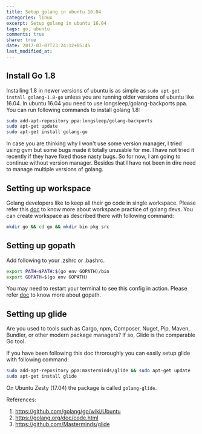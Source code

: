 ```yaml
---
title: Setup golang in ubuntu 16.04
categories: linux
excerpt: Setup golang in ubuntu 16.04
tags: go, ubuntu
comments: true
share: true
date: 2017-07-07T23:24:12+05:45
last_modified_at:
---
```


## Install Go 1.8

Installing 1.8 in newer versions of ubuntu is as simple as `sudo apt-get install golang-1.8-go` unless you are running older versions of ubuntu like 16.04. In ubuntu 16.04 you need to use longsleep/golang-backports ppa. You can run following commands to install golang 1.8:

```sh
sudo add-apt-repository ppa:longsleep/golang-backports
sudo apt-get update
sudo apt-get install golang-go
```

In case you are thinking why I won't use some version manager, I tried using gvm but some bugs made it totally unusable for me. I have not tried it recently if they have fixed those nasty bugs. So for now, I am going to continue without version manager. Besides that I have not been in dire need to manage multiple versions of golang.

## Setting up workspace

Golang developers like to keep all their go code in single workspace. Please refer this [doc](https://golang.org/doc/code.html) to know more about workspace practice of golang devs. You can create workspace as described there with following command:

```sh
mkdir go && cd go && mkdir bin pkg src
```

## Setting up gopath

Add following to your .zshrc or .bashrc.

```sh
export PATH=$PATH:$(go env GOPATH)/bin
export GOPATH=$(go env GOPATH)
```

You may need to restart your terminal to see this config in action. Please refer [doc](https://golang.org/doc/code.html) to know more about gopath.

## Setting up glide

Are you used to tools such as Cargo, npm, Composer, Nuget, Pip, Maven, Bundler, or other modern package managers? If so, Glide is the comparable Go tool.

If you have been following this doc throroughly you can easily setup glide with following command:

```sh
sudo add-apt-repository ppa:masterminds/glide && sudo apt-get update
sudo apt-get install glide
```

On Ubuntu Zesty (17.04) the package is called `golang-glide`.

References:

1. <https://github.com/golang/go/wiki/Ubuntu>
2. <https://golang.org/doc/code.html>
3. <https://github.com/Masterminds/glide>
